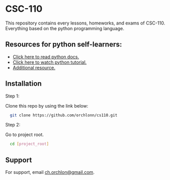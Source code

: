 # CSC-110

This repository contains every lessons, homeworks, and exams of CSC-110. Everything based on the python programming language.






## Resources for python self-learners:
 - [Click here to read python docs.](https://docs.python.org/3/)
 - [Click here to watch python tutorial.](https://www.youtube.com/watch?v=t8pPdKYpowI)
 - [Additional resource.](https://www.w3schools.com/python/default.asp)

## Installation

Step 1:

Clone this repo by using the link below:

```bash
  git clone https://github.com/orchlonn/cs110.git
```
    
Step 2:

Go to project root.


```bash
  cd [project_root]
```

## Support

For support, email ch.orchlon@gmail.com.
